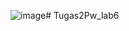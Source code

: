 ![image](https://github.com/Dp6adamali082/Tugas2Pw_lab6/assets/115131642/21d9236a-8947-4ecb-ac84-b3ec4deaf567)# Tugas2Pw_lab6
